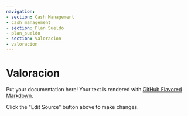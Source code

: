 ```yaml
---
navigation:
- section: Cash Management
- cash_management
- section: Plan Sueldo
- plan_sueldo
- section: Valoracion
- valoracion
---
```


# Valoracion

Put your documentation here! Your text is rendered with [GitHub Flavored Markdown](https://help.github.com/articles/github-flavored-markdown).

Click the "Edit Source" button above to make changes.
